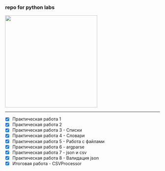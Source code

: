 ### repo for python labs

<img src='https://i.pinimg.com/736x/6f/26/ac/6f26ac202b4b3ac617a07e2b9989e76c.jpg' height=300 wigth=300>

---

- [x] Практическая работа 1
- [x] Практическая работа 2
- [x] Практическая работа 3 - Списки
- [x] Практическая работа 4 - Словари
- [x] Практическая работа 5 - Работа с файлами
- [x] Практическая работа 6 - argparse
- [x] Практическая работа 7 - json и csv
- [x] Практическая работа 8 - Валидация json
- [x]  Итоговая работа - CSVProcessor
